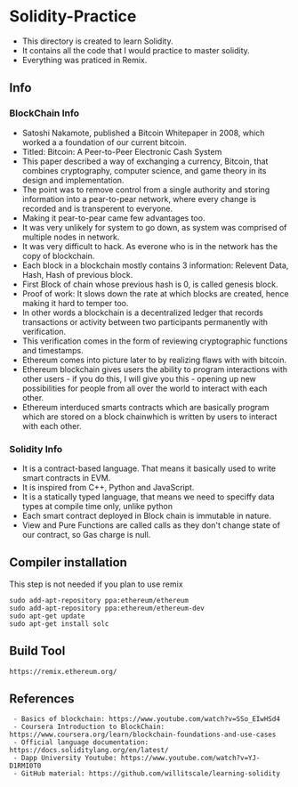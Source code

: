 # Solidity-Practice

 - This directory is created to learn Solidity.
 - It contains all the code that I would practice to master solidity.
 - Everything was praticed in Remix.

 ## Info

 ### BlockChain Info
 - Satoshi Nakamote, published a Bitcoin Whitepaper in 2008, which worked a a foundation of our current bitcoin.
 - Titled: Bitcoin: A Peer-to-Peer Electronic Cash System
 - This paper described a way of exchanging a currency, Bitcoin, that combines cryptography, computer science, and game theory in its design and implementation.
 - The point was to remove control from a single authority and storing information into a pear-to-pear network, where every change is recorded and is transperent to everyone.
 - Making it pear-to-pear came few advantages too. 
 - It was very unlikely for system to go down, as system was comprised of multiple nodes in network.
 - It was very difficult to hack. As everone who is in the network has the copy of blockchain.
 - Each block in a blockchain mostly contains 3 information: Relevent Data, Hash, Hash of previous block.
 - First Block of chain whose previous hash is 0, is called genesis block.
 - Proof of work: It slows down the rate at which blocks are created, hence making it hard to temper too.
 - In other words a blockchain is a decentralized ledger that records transactions or activity between two participants permanently with verification.
 - This verification comes in the form of reviewing cryptographic functions and timestamps. 
 - Ethereum comes into picture later to by realizing flaws with with bitcoin.
 - Ethereum blockchain gives users the ability to program interactions with other users - if you do this, I will give you this - opening up new possibilities for people from all over the world to interact with each other.
 - Ethereum interduced smarts contracts which are basically program which are stored on a block chainwhich is written by users to interact with each other. 

 ### Solidity Info
 - It is a contract-based language. That means it basically used to write smart contracts in EVM.
 - It is inspired from C++, Python and JavaScript.
 - It is a statically typed language, that means we need to speciffy data types at compile time only, unlike python
 - Each smart contract deployed in Block chain is immutable in nature.
 - View and Pure Functions are called calls as they don't change state of our contract, so Gas charge is null. 
 

## Compiler installation

This step is not needed if you plan to use remix
```
sudo add-apt-repository ppa:ethereum/ethereum
sudo add-apt-repository ppa:ethereum/ethereum-dev
sudo apt-get update
sudo apt-get install solc
```

## Build Tool

```
https://remix.ethereum.org/
```

## References

```
 - Basics of blockchain: https://www.youtube.com/watch?v=SSo_EIwHSd4
 - Coursera Introduction to BlockChain: https://www.coursera.org/learn/blockchain-foundations-and-use-cases
 - Official language documentation: https://docs.soliditylang.org/en/latest/
 - Dapp University Youtube: https://www.youtube.com/watch?v=YJ-D1RMI0T0
 - GitHub material: https://github.com/willitscale/learning-solidity
```